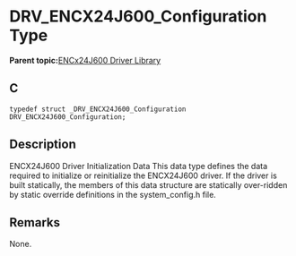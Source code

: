 # DRV\_ENCX24J600\_Configuration Type

**Parent topic:**[ENCx24J600 Driver Library](GUID-F35BADF5-5469-4970-B3C5-52AB1E2287AB.md)

## C

```
typedef struct _DRV_ENCX24J600_Configuration DRV_ENCX24J600_Configuration; 
```

## Description

ENCX24J600 Driver Initialization Data This data type defines the data required to initialize or reinitialize the ENCX24J600 driver. If the driver is built statically, the members of this data structure are statically over-ridden by static override definitions in the system\_config.h file.

## Remarks

None.

